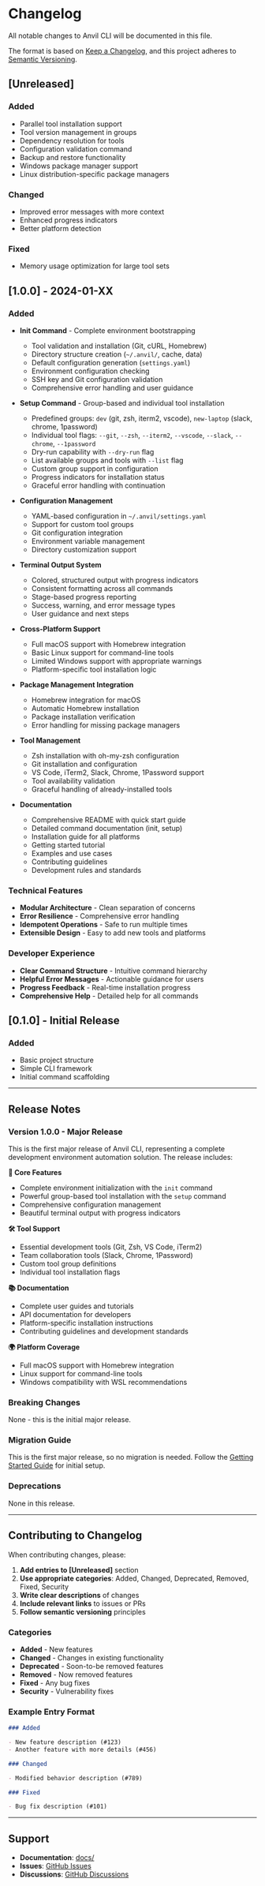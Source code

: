 # Changelog

All notable changes to Anvil CLI will be documented in this file.

The format is based on [Keep a Changelog](https://keepachangelog.com/en/1.0.0/),
and this project adheres to [Semantic Versioning](https://semver.org/spec/v2.0.0.html).

## [Unreleased]

### Added

- Parallel tool installation support
- Tool version management in groups
- Dependency resolution for tools
- Configuration validation command
- Backup and restore functionality
- Windows package manager support
- Linux distribution-specific package managers

### Changed

- Improved error messages with more context
- Enhanced progress indicators
- Better platform detection

### Fixed

- Memory usage optimization for large tool sets

## [1.0.0] - 2024-01-XX

### Added

- **Init Command** - Complete environment bootstrapping

  - Tool validation and installation (Git, cURL, Homebrew)
  - Directory structure creation (`~/.anvil/`, cache, data)
  - Default configuration generation (`settings.yaml`)
  - Environment configuration checking
  - SSH key and Git configuration validation
  - Comprehensive error handling and user guidance

- **Setup Command** - Group-based and individual tool installation

  - Predefined groups: `dev` (git, zsh, iterm2, vscode), `new-laptop` (slack, chrome, 1password)
  - Individual tool flags: `--git`, `--zsh`, `--iterm2`, `--vscode`, `--slack`, `--chrome`, `--1password`
  - Dry-run capability with `--dry-run` flag
  - List available groups and tools with `--list` flag
  - Custom group support in configuration
  - Progress indicators for installation status
  - Graceful error handling with continuation

- **Configuration Management**

  - YAML-based configuration in `~/.anvil/settings.yaml`
  - Support for custom tool groups
  - Git configuration integration
  - Environment variable management
  - Directory customization support

- **Terminal Output System**

  - Colored, structured output with progress indicators
  - Consistent formatting across all commands
  - Stage-based progress reporting
  - Success, warning, and error message types
  - User guidance and next steps

- **Cross-Platform Support**

  - Full macOS support with Homebrew integration
  - Basic Linux support for command-line tools
  - Limited Windows support with appropriate warnings
  - Platform-specific tool installation logic

- **Package Management Integration**

  - Homebrew integration for macOS
  - Automatic Homebrew installation
  - Package installation verification
  - Error handling for missing package managers

- **Tool Management**

  - Zsh installation with oh-my-zsh configuration
  - Git installation and configuration
  - VS Code, iTerm2, Slack, Chrome, 1Password support
  - Tool availability validation
  - Graceful handling of already-installed tools

- **Documentation**
  - Comprehensive README with quick start guide
  - Detailed command documentation (init, setup)
  - Installation guide for all platforms
  - Getting started tutorial
  - Examples and use cases
  - Contributing guidelines
  - Development rules and standards

### Technical Features

- **Modular Architecture** - Clean separation of concerns
- **Error Resilience** - Comprehensive error handling
- **Idempotent Operations** - Safe to run multiple times
- **Extensible Design** - Easy to add new tools and platforms

### Developer Experience

- **Clear Command Structure** - Intuitive command hierarchy
- **Helpful Error Messages** - Actionable guidance for users
- **Progress Feedback** - Real-time installation progress
- **Comprehensive Help** - Detailed help for all commands

## [0.1.0] - Initial Release

### Added

- Basic project structure
- Simple CLI framework
- Initial command scaffolding

---

## Release Notes

### Version 1.0.0 - Major Release

This is the first major release of Anvil CLI, representing a complete development environment automation solution. The release includes:

**🚀 Core Features**

- Complete environment initialization with the `init` command
- Powerful group-based tool installation with the `setup` command
- Comprehensive configuration management
- Beautiful terminal output with progress indicators

**🛠️ Tool Support**

- Essential development tools (Git, Zsh, VS Code, iTerm2)
- Team collaboration tools (Slack, Chrome, 1Password)
- Custom tool group definitions
- Individual tool installation flags

**📚 Documentation**

- Complete user guides and tutorials
- API documentation for developers
- Platform-specific installation instructions
- Contributing guidelines and development standards

**🌍 Platform Coverage**

- Full macOS support with Homebrew integration
- Linux support for command-line tools
- Windows compatibility with WSL recommendations

### Breaking Changes

None - this is the initial major release.

### Migration Guide

This is the first major release, so no migration is needed. Follow the [Getting Started Guide](GETTING_STARTED.md) for initial setup.

### Deprecations

None in this release.

---

## Contributing to Changelog

When contributing changes, please:

1. **Add entries to [Unreleased]** section
2. **Use appropriate categories**: Added, Changed, Deprecated, Removed, Fixed, Security
3. **Write clear descriptions** of changes
4. **Include relevant links** to issues or PRs
5. **Follow semantic versioning** principles

### Categories

- **Added** - New features
- **Changed** - Changes in existing functionality
- **Deprecated** - Soon-to-be removed features
- **Removed** - Now removed features
- **Fixed** - Any bug fixes
- **Security** - Vulnerability fixes

### Example Entry Format

```markdown
### Added

- New feature description (#123)
- Another feature with more details (#456)

### Changed

- Modified behavior description (#789)

### Fixed

- Bug fix description (#101)
```

---

## Support

- **Documentation**: [docs/](.)
- **Issues**: [GitHub Issues](https://github.com/rocajuanma/anvil/issues)
- **Discussions**: [GitHub Discussions](https://github.com/rocajuanma/anvil/discussions)
